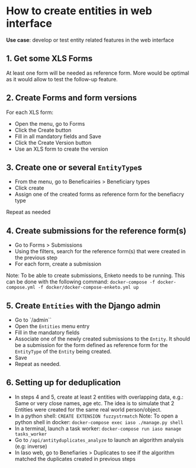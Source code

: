 # How to create entities in web interface

**Use case**: develop or test entity related features in the web interface

## 1. Get some XLS Forms

At least one form will be needed as reference form. More would be optimal as it would allow to test the follow-up feature.


## 2. Create Forms and form versions

For each XLS form:

- Open the menu, go to Forms
- Click the Create button
- Fill in all mandatory fields and Save
- Click the Create Version button
- Use an XLS form to create the version

## 3. Create one or several `EntityType`s

- From the menu, go to Beneficairies > Beneficiary types
- Click create
- Assign one of the created forms as reference form for the benefiacry type

Repeat as needed

## 4. Create submissions for the reference form(s)

- Go to Forms > Submissions
- Using the filters, search for the reference form(s) that were created in the previous step
- For each form, create a submission

Note: To be able to create submissions, Enketo needs to be running. This can be done with the following command: `docker-compose -f docker-compose.yml -f docker/docker-compose-enketo.yml up`

## 5. Create `Entities` with the Django admin

- Go to `/admin``
- Open the `Entities` menu entry
- Fill in the mandatory fields
- Associate one of the newly created submissions to the `Entity`. It should be a submission for the form defined as reference form for the `EntityType` of the `Entity` being created.
- Save
- Repeat as needed.

## 6. Setting up for deduplication

- In steps 4 and 5, create at least 2 entities with overlapping data, e.g.: Same or very close names, age etc. The idea is to simulate that 2 Entities were created for the same real world person/object.
- In a python shell: `CREATE EXTENSION fuzzystrmatch`
Note: To open a python shell in docker: `docker-compose exec iaso ./manage.py shell`
- In a terminal, launch a task worker: `docker-compose run iaso manage tasks_worker`
- Go to `/api/antityduplicates_analyze` to launch an algorithm analysis (e.g: inverse)
- In Iaso web, go to Benefiaries > Duplicates to see if the algorithm matched the duplicates created in previous steps